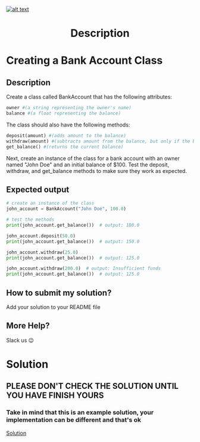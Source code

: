<a href="https://www.core-code.io/">

![alt text](https://uploads-ssl.webflow.com/5eb2f56932c3562feab232e3/5f73550d00249e7e96c9f3de_Logo.png 'corecodeio')

</a>

<h1 align="center">Description</h1>

# Creating a Bank Account Class


## Description

Create a class called BankAccount that has the following attributes:

```python
owner #(a string representing the owner's name)
balance #(a float representing the balance)
```

The class should also have the following methods:

```python
deposit(amount) #(adds amount to the balance)
withdraw(amount) #(subtracts amount from the balance, but only if the balance is sufficient)
get_balance() #(returns the current balance)
```

Next, create an instance of the class for a bank account with an owner named "John Doe" and an initial balance of $100. Test the deposit, withdraw, and get_balance methods to make sure they work as expected.


## Expected output
```python
# create an instance of the class
john_account = BankAccount("John Doe", 100.0)

# test the methods
print(john_account.get_balance())  # output: 100.0

john_account.deposit(50.0)
print(john_account.get_balance())  # output: 150.0

john_account.withdraw(25.0)
print(john_account.get_balance())  # output: 125.0

john_account.withdraw(200.0)  # output: Insufficient funds
print(john_account.get_balance())  # output: 125.0
``` 


## How to submit my solution?
    
Add your solution to your README file

## More Help?

Slack us 😉

# Solution

## PLEASE DON'T CHECK THE SOLUTION UNTIL YOU HAVE FINISH YOURS

### Take in mind that this is an example solution, your implementation can be different and that's ok

[Solution](../sol)
